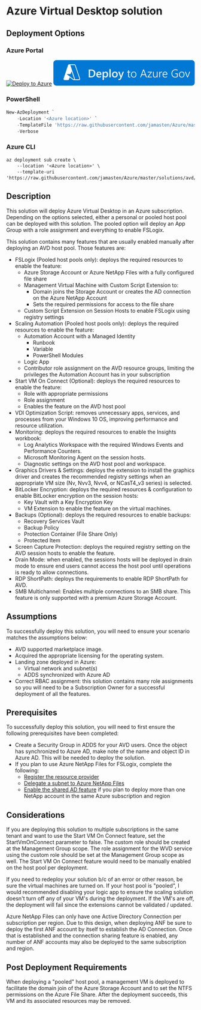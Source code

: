 # Azure Virtual Desktop solution

## Deployment Options

### Azure Portal

[![Deploy to Azure](https://aka.ms/deploytoazurebutton)](https://portal.azure.com/#create/Microsoft.Template/uri/https%3A%2F%2Fraw.githubusercontent.com%2Fjamasten%2FAzure%2Fmaster%2Fsolutions%2Favd%2Fsolution.json)
[![Deploy to Azure Gov](https://raw.githubusercontent.com/Azure/azure-quickstart-templates/master/1-CONTRIBUTION-GUIDE/images/deploytoazuregov.svg?sanitize=true)](https://portal.azure.us/#create/Microsoft.Template/uri/https%3A%2F%2Fraw.githubusercontent.com%2Fjamasten%2FAzure%2Fmaster%2Fsolutions%2Favd%2Fsolution.json)

### PowerShell

````powershell
New-AzDeployment `
    -Location '<Azure location>' `
    -TemplateFile 'https://raw.githubusercontent.com/jamasten/Azure/master/solutions/avd/solution.json' `
    -Verbose
````

### Azure CLI

````cli
az deployment sub create \
    --location '<Azure location>' \
    --template-uri 'https://raw.githubusercontent.com/jamasten/Azure/master/solutions/avd/solution.json'
````

## Description

This solution will deploy Azure Virtual Desktop in an Azure subscription.  Depending on the options selected, either a personal or pooled host pool can be deployed with this solution.  The pooled option will deploy an App Group with a role assignment and everything to enable FSLogix.

This solution contains many features that are usually enabled manually after deploying an AVD host pool.  Those features are:

- FSLogix (Pooled host pools only): deploys the required resources to enable the feature:
  - Azure Storage Account or Azure NetApp Files with a fully configured file share
  - Management Virtual Machine with Custom Script Extension to:
    - Domain joins the Storage Account or creates the AD connection on the Azure NetApp Account
    - Sets the required permissions for access to the file share
  - Custom Script Extension on Session Hosts to enable FSLogix using registry settings
- Scaling Automation (Pooled host pools only): deploys the required resources to enable the feature:
  - Automation Account with a Managed Identity
    - Runbook
    - Variable
    - PowerShell Modules
  - Logic App
  - Contributor role assignment on the AVD resource groups, limiting the privileges the Automation Account has in your subscription
- Start VM On Connect (Optional): deploys the required resources to enable the feature:
  - Role with appropriate permissions
  - Role assignment
  - Enables the feature on the AVD host pool
- VDI Optimization Script: removes unnecessary apps, services, and processes from your Windows 10 OS, improving performance and resource utilization.
- Monitoring: deploys the required resources to enable the Insights workbook:
  - Log Analytics Workspace with the required Windows Events and Performance Counters.
  - Microsoft Monitoring Agent on the session hosts.
  - Diagnostic settings on the AVD host pool and workspace.
- Graphics Drivers & Settings: deploys the extension to install the graphics driver and creates the recommended registry settings when an appropriate VM size (Nv, Nvv3, Nvv4, or NCasT4_v3 series) is selected.
- BitLocker Encryption: deploys the required resources & configuration to enable BitLocker encryption on the session hosts:
  - Key Vault with a Key Encryption Key
  - VM Extension to enable the feature on the virtual machines.
- Backups (Optional): deploys the required resources to enable backups:
  - Recovery Services Vault
  - Backup Policy
  - Protection Container (File Share Only)
  - Protected Item
- Screen Capture Protection: deploys the required registry setting on the AVD session hosts to enable the feature.
- Drain Mode: when enabled, the sessions hosts will be deployed in drain mode to ensure end users cannot access the host pool until operations is ready to allow connections.
- RDP ShortPath: deploys the requirements to enable RDP ShortPath for AVD.
- SMB Multichannel: Enables multiple connections to an SMB share.  This feature is only supported with a premium Azure Storage Account.

## Assumptions

To successfully deploy this solution, you will need to ensure your scenario matches the assumptions below:

- AVD supported marketplace image.
- Acquired the appropriate licensing for the operating system.
- Landing zone deployed in Azure:
  - Virtual network and subnet(s)
  - ADDS synchronized with Azure AD
- Correct RBAC assignment: this solution contains many role assignments so you will need to be a Subscription Owner for a successful deployment of all the features.

## Prerequisites

To successfully deploy this solution, you will need to first ensure the following prerequisites have been completed:

- Create a Security Group in ADDS for your AVD users.  Once the object has synchronized to Azure AD, make note of the name and object ID in Azure AD.  This will be needed to deploy the solution.
- If you plan to use Azure NetApp Files for FSLogix, complete the following:
  - [Register the resource provider](https://docs.microsoft.com/en-us/azure/azure-netapp-files/azure-netapp-files-register)
  - [Delegate a subnet to Azure NetApp Files](https://docs.microsoft.com/en-us/azure/azure-netapp-files/azure-netapp-files-delegate-subnet)
  - [Enable the shared AD feature](https://docs.microsoft.com/en-us/azure/azure-netapp-files/create-active-directory-connections#shared_ad) if you plan to deploy more than one NetApp account in the same Azure subscription and region

## Considerations

If you are deploying this solution to multiple subscriptions in the same tenant and want to use the Start VM On Connect feature, set the StartVmOnConnect parameter to false.  The custom role should be created at the Management Group scope.  The role assignment for the WVD service using the custom role should be set at the Management Group scope as well.  The Start VM On Connect feature would need to be manually enabled on the host pool per deployment.

If you need to redeploy your solution b/c of an error or other reason, be sure the virtual machines are turned on.  If your host pool is "pooled", I would recommended disabling your logic app to ensure the scaling solution doesn't turn off any of your VM's during the deployment.  If the VM's are off, the deployment will fail since the extensions cannot be validated / updated.

Azure NetApp Files can only have one Active Directory Connection per subscription per region.  Due to this design, when deploying ANF be sure to deploy the first ANF account by itself to establish the AD Connection.  Once that is established and the connection sharing feature is enabled, any number of ANF accounts may also be deployed to the same subscription and region.

## Post Deployment Requirements

When deploying a "pooled" host pool, a management VM is deployed to facilitate the domain join of the Azure Storage Account and to set the NTFS permissions on the Azure File Share.  After the deployment succeeds, this VM and its associated resources may be removed.
